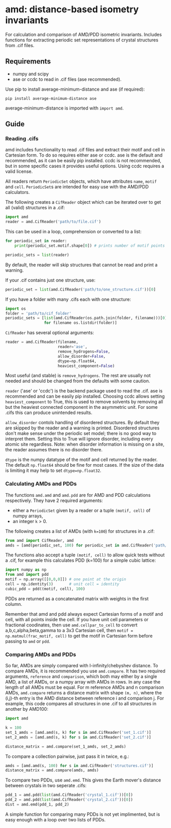 # amd: distance-based isometry invariants

For calculation and comparison of AMD/PDD isometric invariants. Includes functions for extracting periodic set representations of crystal structures from .cif files.

## Requirements

- numpy and scipy
- ase or ccdc to read in .cif files (ase recommended).

Use pip to install average-minimum-distance and ase (if required):

```shell
pip install average-minimum-distance ase
```

average-minimum-distance is imported with ```import amd```.

## Guide

### Reading .cifs

amd includes functionality to read .cif files and extract their motif and cell in Cartesian form. To do so requires either ase or ccdc. ase is the default and recommended, as it can be easily pip installed. ccdc is not recommended, but in some specific cases it provides useful options. Using ccdc requires a valid license.

All readers return ```PeriodicSet``` objects, which have attributes ```name```, ```motif``` and ```cell```. ```PeriodicSet```s are intended for easy use with the AMD/PDD calculators.

The following creates a ```CifReader``` object which can be iterated over to get all (valid) structures in a .cif:

```py
import amd
reader = amd.CifReader('path/to/file.cif')
```

This can be used in a loop, comprehension or converted to a list:

```py
for periodic_set in reader:
    print(periodic_set.motif.shape[0]) # prints number of motif points

periodic_sets = list(reader)
```

By default, the reader will skip structures that cannot be read and print a warning.

If your .cif contains just one structure, use:

```py
periodic_set = list(amd.CifReader('path/to/one_structure.cif'))[0]
```

If you have a folder with many .cifs each with one structure:

```py
import os
folder = 'path/to/cif_folder'
periodic_sets = [list(amd.CifReader(os.path.join(folder, filename)))[0] 
                 for filename os.listdir(folder)]
```

```CifReader``` has several optional arguments:

```py
reader = amd.CifReader(filename,
                       reader='ase',
                       remove_hydrogens=False,
                       allow_disorder=False,
                       dtype=np.float64,
                       heaviest_component=False)
```

Most useful (and stable) is ```remove_hydrogens```. The rest are usually not needed and should be changed from the defaults with some caution.

```reader``` ('ase' or 'ccdc') is the backend package used to read the .cif. ase is recommended and can be easily pip installed. Choosing ccdc allows setting ```heaviest_component``` to True, this is used to remove solvents by removing all but the heaviest connected component in the asymmetric unit. For some .cifs this can produce unintended results.

```allow_disorder``` contols handling of disordered structures. By default they are skipped by the reader and a warning is printed. Disordered structures don't make sense under the periodic set model; there is no good way to interpret them. Setting this to True will ignore disorder, including every atomic site regardless. Note: when disorder information is missing on a site, the reader assumes there is no disorder there.

```dtype``` is the numpy datatype of the motif and cell returned by the reader. The default ```np.float64``` should be fine for most cases. If the size of the data is limiting it may help to set ```dtype=np.float32```.

### Calculating AMDs and PDDs

The functions ```amd.amd``` and ```amd.pdd``` are for AMD and PDD calculations respectively. They have 2 required arguments:

- either a ```PeriodicSet``` given by a reader or a tuple ```(motif, cell)``` of numpy arrays,
- an integer ```k``` > 0.

The following creates a list of AMDs (with ```k=100```) for structures in a .cif:

```py
from amd import CifReader, amd
amds = [amd(periodic_set, 100) for periodic_set in amd.CifReader('path/to/file.cif')]
```

The functions also accept a tuple ```(motif, cell)``` to allow quick tests without a .cif, for example this calculates PDD (k=100) for a simple cubic lattice:

```py
import numpy as np
from amd import pdd
motif = np.array([[0,0,0]]) # one point at the origin
cell = np.identity(3)       # unit cell = identity
cubic_pdd = pdd((motif, cell), 100)
```

PDDs are returned as a concatenated matrix with weights in the first column.

Remember that amd and pdd always expect Cartesian forms of a motif and cell, with all points inside the cell. If you have unit cell parameters or fractional coodinates, then use ```amd.cellpar_to_cell``` to convert a,b,c,alpha,beta,gamma to a 3x3 Cartesian cell, then ```motif = np.matmul(frac_motif, cell)``` to get the motif in Cartesian form before passing to ```amd``` or ```pdd```.

### Comparing AMDs and PDDs

So far, AMDs are simply compared with l-infinity/chebyshev distance. To compare AMDs, it is recommended you use ```amd.compare```. It has two required arguments, ```reference``` and ```comparison```, which both may either by a single AMD, a list of AMDs, or a numpy array with AMDs in rows. In any case the length of all AMDs must be equal. For m reference AMDs and n comparison AMDs, ```amd.compare``` returns a distance matrix with shape ```(m, n)```, where the (i,j)-th entry is the AMD distance between reference i and comparison j. For example, this code compares all structures in one .cif to all structures in another by AMD100:

```py
import amd

k = 100
set_1_amds = [amd.amd(s, k) for s in amd.CifReader('set_1.cif')]
set_2_amds = [amd.amd(s, k) for s in amd.CifReader('set_2.cif')]

distance_matrix = amd.compare(set_1_amds, set_2_amds)
```

To compare a collection pairwise, just pass it in twice, e.g.:

```py
amds = [amd.amd(s, 100) for s in amd.CifReader('structures.cif')]
distance_matrix = amd.compare(amds, amds)
```

To compare two PDDs, use ```amd.emd```. This gives the Earth mover's distance between crystals in two seperate .cifs:

```py
pdd_1 = amd.pdd(list(amd.CifReader('crystal_1.cif'))[0])
pdd_2 = amd.pdd(list(amd.CifReader('crystal_2.cif'))[0])
dist = amd.emd(pdd_1, pdd_2)
```

A simple function for comparing many PDDs is not yet implimented, but is easy enough with a loop over two lists of PDDs.
